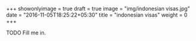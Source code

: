 +++
showonlyimage = true
draft = true
image = "img/indonesian visas.jpg"
date = "2016-11-05T18:25:22+05:30"
title = "indonesian visas"
weight = 0
+++

TODO Fill me in.

